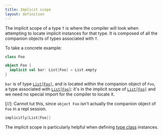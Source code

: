 ```yaml
---
title: Implicit scope
layout: definition
---
```


The implicit scope of a type `T` is where the compiler will look when attempting to locate implicit instances for that type. It is composed of all the companion objects of types associated with `T`.

To take a concrete example:

```scala
class Foo

object Foo {
  implicit val bar: List[Foo] = List.empty
}
```

`bar` is of type [`List[Foo]`][`List`], and is located within the companion object of `Foo`, a type associated with [`List[Foo]`][`List`]: it's in the implicit scope of [`List[Foo]`][`List`] and we need no special import for the compiler to locate it.

[//]: Cannot tut this, since `object Foo` isn't actually the companion object of `Foo` in a repl session.
```scala
implicitly[List[Foo]]
```

The implicit scope is particularly helpful when defining [type class](type-class.html) instances.

[`List`]:https://www.scala-lang.org/api/2.12.8/scala/collection/immutable/List.html
